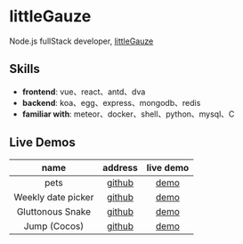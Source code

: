 # littleGauze
Node.js fullStack developer, [littleGauze](https://github.com/littleGauze)

## Skills
- **frontend**: vue、react、antd、dva
- **backend**: koa、egg、express、mongodb、redis
- **familiar with**: meteor、docker、shell、python、mysql、C

## Live Demos

|name|address|live demo|
|:---:|:---:|:---:|
|pets| [github](https://github.com/littleGauze/pets) | [demo](http://pets.gauze.life)|
|Weekly date picker| [github](https://github.com/littleGauze/weekly-date-picker) | [demo](https://littlegauze.github.io/weekly-date-picker/)|
|Gluttonous Snake| [github](https://github.com/littleGauze/gluttonous-snake) | [demo](https://littlegauze.github.io/gluttonous-snake/build/)|
|Jump (Cocos)| [github](https://github.com/littleGauze/jump) | [demo](https://littlegauze.github.io/jump/build/)|
